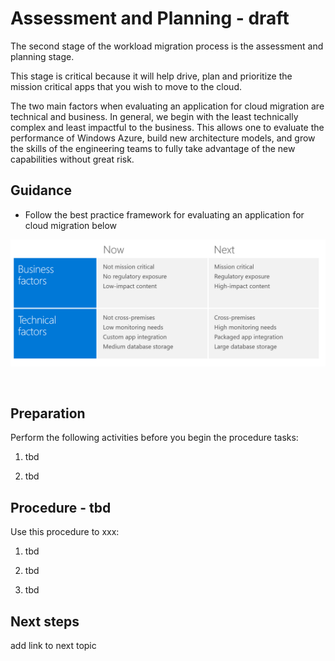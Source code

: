 # Assessment and Planning - draft

The second stage of the workload migration process is the assessment and planning stage.

This stage is critical because it will help drive, plan and prioritize the mission critical apps that you wish to move to the cloud.

The two main factors when evaluating an application for cloud migration are technical and business. In general, we begin with the least technically complex and least impactful to the business. This allows one to evaluate the performance of Windows Azure, build new architecture models, and grow the skills of the engineering teams to fully take advantage of the new capabilities without great risk.


## Guidance


- Follow the best practice framework for evaluating an application for cloud migration below

![framework](https://github.com/alvarovitta/Workload-Migration/blob/master/_images/framework.PNG)

<br/>

## Preparation

Perform the following activities before you begin the procedure tasks: 

  1. tbd
	
  2. tbd

## Procedure - tbd

Use this procedure to xxx:

   1. tbd
   
   2. tbd
   
   3. tbd

## Next steps

add link to next topic
